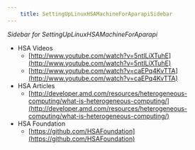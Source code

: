 ```yaml
---
    title: SettingUpLinuxHSAMachineForAparapiSidebar
---
```


*Sidebar for SettingUpLinuxHSAMachineForAparapi*

* HSA Videos
    * [http://www.youtube.com/watch?v=5ntILiXTuhE](http://www.youtube.com/watch?v=5ntILiXTuhE)
    * [http://www.youtube.com/watch?v=caEPq4KvTTA](http://www.youtube.com/watch?v=caEPq4KvTTA)
* HSA Articles
    * [http://developer.amd.com/resources/heterogeneous-computing/what-is-heterogeneous-computing/](http://developer.amd.com/resources/heterogeneous-computing/what-is-heterogeneous-computing/)
* HSA Foundation
    * [https://github.com/HSAFoundation](https://github.com/HSAFoundation)